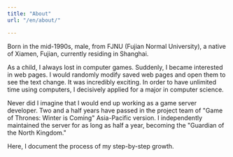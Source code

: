 ```yaml
---
title: "About"
url: "/en/about/"

---
```

Born in the mid-1990s, male, from FJNU (Fujian Normal University), a native of Xiamen, Fujian, currently residing in Shanghai.

As a child, I always lost in computer games. Suddenly, I became interested in web pages. I would randomly modify saved web pages and open them to see the text change. It was incredibly exciting. In order to have unlimited time using computers, I decisively applied for a major in computer science.

Never did I imagine that I would end up working as a game server developer. Two and a half years have passed in the project team of "Game of Thrones: Winter is Coming" Asia-Pacific version. I independently maintained the server for as long as half a year, becoming the "Guardian of the North Kingdom."

Here, I document the process of my step-by-step growth.